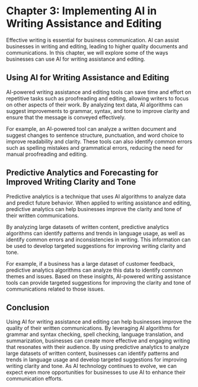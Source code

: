 Chapter 3: Implementing AI in Writing Assistance and Editing
============================================================

Effective writing is essential for business communication. AI can assist businesses in writing and editing, leading to higher quality documents and communications. In this chapter, we will explore some of the ways businesses can use AI for writing assistance and editing.

Using AI for Writing Assistance and Editing
-------------------------------------------

AI-powered writing assistance and editing tools can save time and effort on repetitive tasks such as proofreading and editing, allowing writers to focus on other aspects of their work. By analyzing text data, AI algorithms can suggest improvements to grammar, syntax, and tone to improve clarity and ensure that the message is conveyed effectively.

For example, an AI-powered tool can analyze a written document and suggest changes to sentence structure, punctuation, and word choice to improve readability and clarity. These tools can also identify common errors such as spelling mistakes and grammatical errors, reducing the need for manual proofreading and editing.

Predictive Analytics and Forecasting for Improved Writing Clarity and Tone
--------------------------------------------------------------------------

Predictive analytics is a technique that uses AI algorithms to analyze data and predict future behavior. When applied to writing assistance and editing, predictive analytics can help businesses improve the clarity and tone of their written communications.

By analyzing large datasets of written content, predictive analytics algorithms can identify patterns and trends in language usage, as well as identify common errors and inconsistencies in writing. This information can be used to develop targeted suggestions for improving writing clarity and tone.

For example, if a business has a large dataset of customer feedback, predictive analytics algorithms can analyze this data to identify common themes and issues. Based on these insights, AI-powered writing assistance tools can provide targeted suggestions for improving the clarity and tone of communications related to those issues.

Conclusion
----------

Using AI for writing assistance and editing can help businesses improve the quality of their written communications. By leveraging AI algorithms for grammar and syntax checking, spell checking, language translation, and summarization, businesses can create more effective and engaging writing that resonates with their audience. By using predictive analytics to analyze large datasets of written content, businesses can identify patterns and trends in language usage and develop targeted suggestions for improving writing clarity and tone. As AI technology continues to evolve, we can expect even more opportunities for businesses to use AI to enhance their communication efforts.
